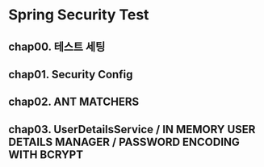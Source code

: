 # Spring Security Test

## chap00. 테스트 세팅

## chap01. Security Config

## chap02. ANT MATCHERS

## chap03. UserDetailsService / IN MEMORY USER DETAILS MANAGER / PASSWORD ENCODING WITH BCRYPT